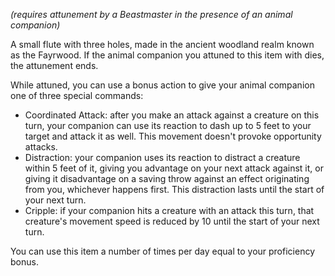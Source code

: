 *(requires attunement by a Beastmaster in the presence of an animal companion)*

A small flute with three holes, made in the ancient woodland realm known as the Fayrwood.
If the animal companion you attuned to this item with dies, the attunement ends.

While attuned, you can use a bonus action to give your animal companion one of three special commands:
- Coordinated Attack: after you make an attack against a creature on this turn, your companion can use its reaction to dash up to 5 feet to your target and attack it as well. This movement doesn't provoke opportunity attacks.
- Distraction: your companion uses its reaction to distract a creature within 5 feet of it, giving you advantage on your next attack against it, or giving it disadvantage on a saving throw against an effect originating from you, whichever happens first. This distraction lasts until the start of your next turn.
- Cripple: if your companion hits a creature with an attack this turn, that creature's movement speed is reduced by 10 until the start of your next turn.

You can use this item a number of times per day equal to your proficiency bonus.